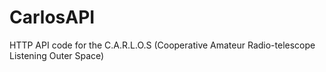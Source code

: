 # CarlosAPI

HTTP API code for the C.A.R.L.O.S (Cooperative Amateur Radio-telescope Listening Outer Space)

